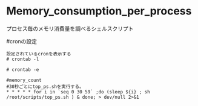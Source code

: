 # Memory_consumption_per_process
プロセス毎のメモリ消費量を調べるシェルスクリプト

#cronの設定
```
設定されているcronを表示する
# crontab -l

# crontab -e

#memory_count
#30秒ごとにtop_ps.shを実行する。
* * * * * for i in `seq 0 30 59` ;do (sleep ${i} ; sh /root/scripts/top_ps.sh ) & done; > dev/null 2>&1
```
